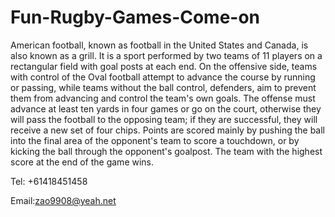 # Fun-Rugby-Games-Come-on

American football, known as football in the United States and Canada, is also known as a grill. It is a sport performed by two teams of 11 players on a rectangular field with goal posts at each end. On the offensive side, teams with control of the Oval football attempt to advance the course by running or passing, while teams without the ball control,  defenders, aim to prevent them from advancing and control the team's own goals. The offense must advance at least ten yards in four games or go on the court, otherwise they will pass the football to the opposing team; if they are successful, they will receive a new set of four chips. Points are scored mainly by pushing the ball into the final area of the opponent's team to score a touchdown, or by kicking the ball through the opponent's goalpost. The team with the highest score at the end of the game wins.

Tel: +61418451458

Email:zao9908@yeah.net
